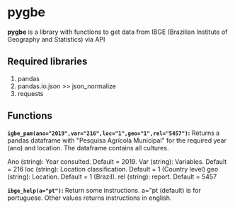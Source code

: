 # pygbe

**pygbe** is a library with functions to get data from IBGE (Brazilian Institute of Geography and Statistics) via API

## Required libraries

1. pandas
2. pandas.io.json >> json_normalize
3. requests


## Functions

**`igbe_pam(ano="2019",var="216",loc="1",geo="1",rel="5457")`:**
Returns a pandas dataframe with "Pesquisa Agrícola Municipal" for the required year (ano) and location. The dataframe contains all cultures.

Ano (string): Year consulted. Default = 2019.
Var (string): Variables. Default = 216
loc (string): Location classification. Default = 1 (Country level)
geo (string): Location. Default = 1 (Brazil).
rel (string): report. Default = 5457

**`ibge_help(a="pt")`:** Return some instructions. a="pt (default) is for portuguese. Other values returns instructions in english.
